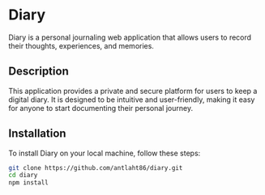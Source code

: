 
# Diary

Diary is a personal journaling web application that allows users to record their thoughts, experiences, and memories.

## Description

This application provides a private and secure platform for users to keep a digital diary. It is designed to be intuitive and user-friendly, making it easy for anyone to start documenting their personal journey.

## Installation

To install Diary on your local machine, follow these steps:

```bash
git clone https://github.com/antlaht86/diary.git
cd diary
npm install

